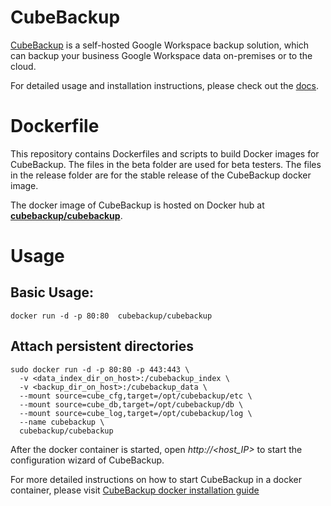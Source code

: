 # CubeBackup

[CubeBackup](https://www.cubebackup.com) is a self-hosted Google Workspace backup solution, which can backup your business Google Workspace data on-premises or to the cloud. 

For detailed usage and installation instructions, please check out the [docs](https://www.cubebackup.com/docs).

# Dockerfile
This repository contains Dockerfiles and scripts to build Docker images for CubeBackup. The files in the beta folder are used for beta testers. The files in the release folder are for the stable release of the CubeBackup docker image.

The docker image of CubeBackup is hosted on Docker hub at **[cubebackup/cubebackup](https://hub.docker.com/r/cubebackup/cubebackup)**. 

# Usage

## Basic Usage:
```
docker run -d -p 80:80  cubebackup/cubebackup
```

## Attach persistent directories
```
sudo docker run -d -p 80:80 -p 443:443 \
  -v <data_index_dir_on_host>:/cubebackup_index \
  -v <backup_dir_on_host>:/cubebackup_data \
  --mount source=cube_cfg,target=/opt/cubebackup/etc \
  --mount source=cube_db,target=/opt/cubebackup/db \
  --mount source=cube_log,target=/opt/cubebackup/log \
  --name cubebackup \
  cubebackup/cubebackup
```

After the docker container is started, open *http://\<host_IP\>* to start the configuration wizard of CubeBackup.

For more detailed instructions on how to start CubeBackup in a docker container, please visit [CubeBackup docker installation guide](https://www.cubebackup.com/docs/user_guide/installation/#for-docker-users)

